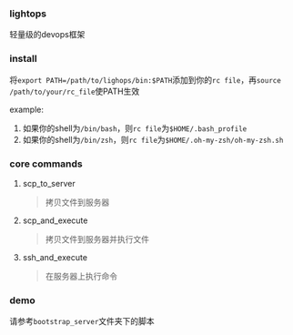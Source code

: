 ### lightops

轻量级的devops框架

### install

将`export PATH=/path/to/lighops/bin:$PATH`添加到你的`rc file`，再`source /path/to/your/rc_file`使PATH生效

example:

1. 如果你的shell为`/bin/bash`，则`rc file`为`$HOME/.bash_profile`
1. 如果你的shell为`/bin/zsh`，则`rc file`为`$HOME/.oh-my-zsh/oh-my-zsh.sh`

### core commands

1. scp_to_server

    >拷贝文件到服务器

1. scp_and_execute

    >拷贝文件到服务器并执行文件

1. ssh_and_execute

    >在服务器上执行命令

### demo

请参考`bootstrap_server`文件夹下的脚本
